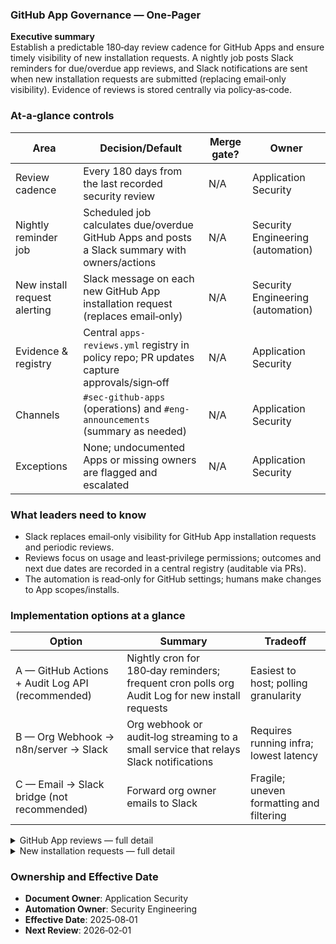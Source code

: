 ### GitHub App Governance — One‑Pager

**Executive summary**  
Establish a predictable 180‑day review cadence for GitHub Apps and ensure timely visibility of new installation requests. A nightly job posts Slack reminders for due/overdue app reviews, and Slack notifications are sent when new installation requests are submitted (replacing email‑only visibility). Evidence of reviews is stored centrally via policy‑as‑code.

### At‑a‑glance controls

| Area                          | Decision/Default                                                                                 | Merge gate? | Owner                              |
|-------------------------------|--------------------------------------------------------------------------------------------------|-------------|------------------------------------|
| Review cadence                | Every 180 days from the last recorded security review                                            | N/A         | Application Security               |
| Nightly reminder job          | Scheduled job calculates due/overdue GitHub Apps and posts a Slack summary with owners/actions  | N/A         | Security Engineering (automation)  |
| New install request alerting  | Slack message on each new GitHub App installation request (replaces email‑only)                 | N/A         | Security Engineering (automation)  |
| Evidence & registry           | Central `apps-reviews.yml` registry in policy repo; PR updates capture approvals/sign‑off       | N/A         | Application Security               |
| Channels                      | `#sec-github-apps` (operations) and `#eng-announcements` (summary as needed)                    | N/A         | Application Security               |
| Exceptions                    | None; undocumented Apps or missing owners are flagged and escalated                             | N/A         | Application Security               |

### What leaders need to know
- Slack replaces email‑only visibility for GitHub App installation requests and periodic reviews.
- Reviews focus on usage and least‑privilege permissions; outcomes and next due dates are recorded in a central registry (auditable via PRs).
- The automation is read‑only for GitHub settings; humans make changes to App scopes/installs.

### Implementation options at a glance

| Option                                                    | Summary                                                                                              | Tradeoff                                      |
|-----------------------------------------------------------|------------------------------------------------------------------------------------------------------|-----------------------------------------------|
| A — GitHub Actions + Audit Log API (recommended)          | Nightly cron for 180‑day reminders; frequent cron polls org Audit Log for new install requests       | Easiest to host; polling granularity          |
| B — Org Webhook → n8n/server → Slack                      | Org webhook or audit‑log streaming to a small service that relays Slack notifications                | Requires running infra; lowest latency        |
| C — Email → Slack bridge (not recommended)                | Forward org owner emails to Slack                                                                    | Fragile; uneven formatting and filtering      |

<details>
<summary>GitHub App reviews — full detail</summary>

### Data and evidence model
- Central registry file in the policy repo (example path: `policy/github-apps/apps-reviews.yml`). Changes are PR‑reviewed by Application Security.
- Each record tracks: `app_slug`, `display_name`, `owner_team`, `install_scope` (orgs/repos), `permissions`, `last_reviewed_at` (UTC ISO 8601), `reviewed_by`, `notes`.

Example `apps-reviews.yml`:
```yaml
apps:
  - app_slug: example-app
    display_name: Example App
    owner_team: "@org/security-architecture"
    install_scope: ["org:dv", "repo:dv/example-repo"]
    permissions:
      - metadata: read
      - contents: read
      - pull_requests: write
    last_reviewed_at: "2025-01-15T00:00:00Z"
    reviewed_by: "@org/appsec-oncall"
    notes: "Used for PR labelling; confirmed least privilege."
```

### Nightly reminder job (180 days)
- Runs nightly and computes next‑due as `last_reviewed_at + 180 days`.
- Flags statuses: `due_in_7_days`, `due_today`, `overdue`.
- Posts to Slack with a summary and per‑app action links (view registry entry and owner team).

Example GitHub Actions workflow `github-app-review-reminders.yml`:
```yaml
name: GitHub App Review Reminders
on:
  schedule:
    - cron: "0 7 * * *"  # nightly at 07:00 UTC
  workflow_dispatch: {}
jobs:
  remind:
    runs-on: ubuntu-latest
    permissions:
      contents: read
    steps:
      - uses: actions/checkout@v4
        with:
          fetch-depth: 1
      - name: Compute due reviews and post to Slack
        env:
          SLACK_WEBHOOK_URL: ${{ secrets.SLACK_WEBHOOK_URL }}
          REGISTRY_PATH: policy/github-apps/apps-reviews.yml
        run: |
          python - <<'PY'
          import os, sys, json, datetime, yaml, urllib.request
          from dateutil.relativedelta import relativedelta
          from pathlib import Path

          registry_path = Path(os.getenv('REGISTRY_PATH', 'policy/github-apps/apps-reviews.yml'))
          data = yaml.safe_load(registry_path.read_text()) or {}
          apps = data.get('apps', [])

          now = datetime.datetime.utcnow().replace(tzinfo=datetime.timezone.utc)
          due, soon, overdue = [], [], []

          for app in apps:
            last = datetime.datetime.fromisoformat(app['last_reviewed_at'].replace('Z', '+00:00'))
            next_due = last + relativedelta(days=+180)
            days = (next_due - now).days
            record = {**app, 'next_due': next_due.date().isoformat(), 'days_until_due': days}
            if days < 0:
              overdue.append(record)
            elif days == 0:
              due.append(record)
            elif days <= 7:
              soon.append(record)

          def section(title, items, emoji):
            if not items:
              return []
            lines = [f"*{title}* ({len(items)})"]
            for r in sorted(items, key=lambda x: x['days_until_due']):
              lines.append(f"{emoji} {r['display_name']} (`{r['app_slug']}`) — next due {r['next_due']} — owner {r['owner_team']}")
            return [{"type": "section", "text": {"type": "mrkdwn", "text": "\n".join(lines)}}]

          blocks = []
          blocks.append({"type": "header", "text": {"type": "plain_text", "text": "GitHub App reviews — nightly status"}})
          blocks += section("Overdue", overdue, "❗")
          blocks += section("Due today", due, "📌")
          blocks += section("Due in next 7 days", soon, "⏳")
          if len(blocks) == 1:
            blocks.append({"type": "section", "text": {"type": "mrkdwn", "text": "All clear. No GitHub App reviews due."}})

          payload = json.dumps({"blocks": blocks}).encode('utf-8')
          req = urllib.request.Request(os.environ['SLACK_WEBHOOK_URL'], data=payload, headers={'Content-Type': 'application/json'})
          with urllib.request.urlopen(req) as resp:
            sys.stdout.write(f"Slack response: {resp.status}\n")
          PY
```

Notes
- The registry lives in a central policy repository to capture approvals as PR review evidence.
- A manual or scheduled weekly view can be sent to a leadership channel.

</details>

<details>
<summary>New installation requests — full detail</summary>

### Problem
Organization owners currently receive email notifications for GitHub App installation requests. Emails are often filtered and lack shared visibility.

### Desired behavior
- Post a Slack message to `#sec-github-apps` when a new GitHub App installation request is submitted, including requester, app, reason, and links to approve/deny.

### Implementation choices
1) GitHub Audit Log API polling (recommended for simplicity)
   - Poll the org Audit Log for recent events with category matching installation requests (for example: `integration_installation_request` or similar, depending on GitHub’s schema). Use a short interval (e.g., every 5–10 minutes) and a checkpoint to avoid duplicates.
2) Org webhook or Audit Log streaming to a small relay (n8n/server)
   - Lower latency and fewer API calls, but requires hosting a listener.

Example GitHub Actions workflow `github-app-install-requests-to-slack.yml` (polling):
```yaml
name: GitHub App Install Requests → Slack
on:
  schedule:
    - cron: "*/10 * * * *"  # every 10 minutes
  workflow_dispatch: {}
jobs:
  poll:
    runs-on: ubuntu-latest
    permissions:
      actions: read
      contents: read
      organization_administration: read  # needed for Audit Log API
    steps:
      - name: Determine window
        id: win
        run: |
          echo "since=$(date -u -v-15M +%Y-%m-%dT%H:%M:%SZ)" >> $GITHUB_OUTPUT
      - name: Fetch recent installation requests from Audit Log
        id: audit
        env:
          GH_TOKEN: ${{ secrets.ORG_ADMIN_TOKEN }}
          ORG: dv
        run: |
          # Query for events in the last ~15 minutes; filter by category matching installation requests
          # Adjust the phrase to match your org’s audit schema (e.g., category:integration_installation_request)
          url="/orgs/${ORG}/audit-log?phrase=category:integration_installation_request created:>=${{ steps.win.outputs.since }}"
          gh api -H "Accept: application/vnd.github+json" "$url" > events.json
          jq '[.[] | {created_at, actor, action, app: (.data.app_slug // .data.integration_name), note: .note}]' events.json > filtered.json
          cat filtered.json | jq
      - name: Post to Slack
        if: success()
        env:
          SLACK_WEBHOOK_URL: ${{ secrets.SLACK_WEBHOOK_URL }}
        run: |
          python - <<'PY'
          import os, json, sys, urllib.request
          events = json.load(open('filtered.json'))
          if not events:
            sys.exit(0)
          blocks = [{"type": "header", "text": {"type": "plain_text", "text": "New GitHub App installation requests"}}]
          for e in events:
            line = f"{e.get('actor','someone')} requested install for {e.get('app','unknown app')} — {e.get('note','')}"
            blocks.append({"type": "section", "text": {"type": "mrkdwn", "text": line}})
          payload = json.dumps({"blocks": blocks}).encode('utf-8')
          req = urllib.request.Request(os.environ['SLACK_WEBHOOK_URL'], data=payload, headers={'Content-Type': 'application/json'})
          with urllib.request.urlopen(req) as resp:
            print(resp.status)
          PY
```

Notes
- Substitute the `phrase` filter to match your GitHub plan’s audit event names for app install requests. Validate by manually submitting a request and inspecting Audit Log entries.
- For a webhook‑based approach, relay the org webhook payload to Slack via n8n or a lightweight server; include guardrails (allowlist channels, rate limits).

</details>

### Ownership and Effective Date
- **Document Owner**: Application Security
- **Automation Owner**: Security Engineering
- **Effective Date**: 2025‑08‑01
- **Next Review**: 2026‑02‑01


